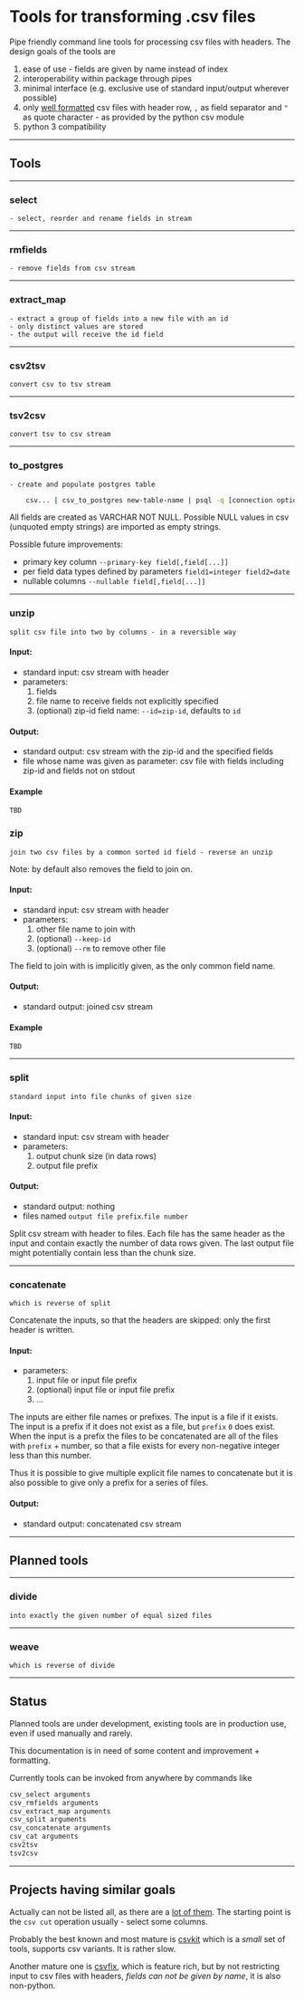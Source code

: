 # Tools for transforming .csv files

Pipe friendly command line tools for processing csv files with headers.
The design goals of the tools are

1. ease of use - fields are given by name instead of index
1. interoperability within package through pipes
1. minimal interface (e.g. exclusive use of standard input/output wherever possible)
1. only [well formatted](https://tools.ietf.org/html/rfc4180) csv files with header row, `,` as field separator and `"` as quote character - as provided by the python csv module
1. python 3 compatibility


------------------
## Tools

------------------
### select

    - select, reorder and rename fields in stream


------------------
### rmfields

    - remove fields from csv stream


------------------
### extract_map

    - extract a group of fields into a new file with an id
    - only distinct values are stored
    - the output will receive the id field


------------------
### csv2tsv
    convert csv to tsv stream


------------------
### tsv2csv
    convert tsv to csv stream


------------------
### to_postgres

    - create and populate postgres table


```sh
    csv... | csv_to_postgres new-table-name | psql -q [connection options]
```

All fields are created as VARCHAR NOT NULL.
Possible NULL values in csv (unquoted empty strings) are imported as empty
strings.

Possible future improvements:
 - primary key column `--primary-key field[,field[...]]`
 - per field data types defined by parameters `field1=integer field2=date`
 - nullable columns `--nullable field[,field[...]]`


------------------
### unzip
    split csv file into two by columns - in a reversible way

#### Input:

- standard input: csv stream with header
- parameters:
    1. fields
    2. file name to receive fields not explicitly specified
    3. (optional) zip-id field name: `--id=zip-id`, defaults to `id`

#### Output:

- standard output: csv stream with the zip-id and the specified fields
- file whose name was given as parameter: csv file with fields including
  zip-id and fields not on stdout

#### Example
    TBD


### zip
    join two csv files by a common sorted id field - reverse an unzip

Note: by default also removes the field to join on.

#### Input:

- standard input: csv stream with header
- parameters:
    1. other file name to join with
    2. (optional) `--keep-id`
    3. (optional) `--rm` to remove other file

The field to join with is implicitly given, as the only common field name.

#### Output:

- standard output: joined csv stream

#### Example
    TBD


------------------
### split
    standard input into file chunks of given size

#### Input:

- standard input: csv stream with header
- parameters:
    1. output chunk size (in data rows)
    2. output file prefix

#### Output:

- standard output: nothing
- files named `output file prefix`.`file number`

Split csv stream with header to files.
Each file has the same header as the input and contain exactly the number of
data rows given.
The last output file might potentially contain less than the chunk size.


------------------
### concatenate
    which is reverse of split

Concatenate the inputs, so that the headers are skipped: only the first
header is written.

#### Input:

- parameters:
    1. input file or input file prefix
    2. (optional) input file or input file prefix
    3. ...

The inputs are either file names or prefixes.
The input is a file if it exists.
The input is a prefix if it does not exist as a file, but `prefix` `0`
does exist.
When the input is a prefix the files to be concatenated are all of
the files with `prefix` + number, so that a file exists for every
non-negative integer less than this number.

Thus it is possible to give multiple explicit file names to concatenate
but it is also possible to give only a prefix for a series of files.

#### Output:

- standard output: concatenated csv stream


------------------
## Planned tools


------------------
### divide
    into exactly the given number of equal sized files


------------------
### weave
    which is reverse of divide


------------------
## Status

Planned tools are under development, existing tools are in production
use, even if used manually and rarely.

This documentation is in need of some content and improvement + formatting.

Currently tools can be invoked from anywhere by commands like

```sh
csv_select arguments
csv_rmfields arguments
csv_extract_map arguments
csv_split arguments
csv_concatenate arguments
csv_cat arguments
csv2tsv
tsv2csv
```

------------------
## Projects having similar goals

Actually can not be listed all, as there are a [lot of them](https://github.com/search?q=csv+cut&ref=searchresults&type=Repositories&utf8=%E2%9C%93).
The starting point is the `csv cut` operation usually - select some columns.

Probably the best known and most mature is [csvkit](https://github.com/onyxfish/csvkit) which is a *small* set of tools, supports csv variants.  It is rather slow.

Another mature one is [csvfix](https://code.google.com/p/csvfix/), which is feature rich, but by not restricting input to csv files with headers, *fields can not be given by name*, it is also non-python.
